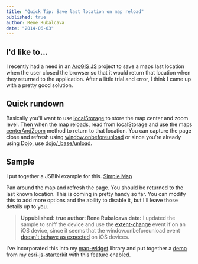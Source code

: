 ```yaml
---
title: "Quick Tip: Save last location on map reload"
published: true
author: Rene Rubalcava
date: "2014-06-03"
---
```


## I'd like to...

I recently had a need in an [ArcGIS JS](https://developers.arcgis.com/javascript/) project to save a maps last location when the user closed the browser so that it would return that location when they returned to the application. After a little trial and error, I think I came up with a pretty good solution.

## Quick rundown

Basically you'll want to use [localStorage](https://developer.mozilla.org/en-US/docs/Web/Guide/API/DOM/Storage) to store the map center and zoom level. Then when the map reloads, read from localStorage and use the maps [centerAndZoom](https://developers.arcgis.com/javascript/jsapi/map-amd.html#centerandzoom) method to return to that location. You can capture the page close and refresh using [window.onbeforeunload](https://developer.mozilla.org/en-US/docs/Web/API/Window.onbeforeunload) or since you're already using Dojo, use [dojo/_base/unload](http://dojotoolkit.org/reference-guide/1.9/dojo/_base/unload.html).

## Sample

I put together a JSBIN example for this. [Simple Map](http://jsbin.com/vexib/2/embed?js,output)


Pan around the map and refresh the page. You should be returned to the last known location. This is coming in pretty handy so far. You can modify this to add more options and the ability to disable it, but I'll leave those details up to you.

> **Uppublished: true
author: Rene Rubalcava
date:** I updated the sample to sniff the device and use the [extent-change](https://developers.arcgis.com/javascript/jsapi/map-amd.html#event-extent-change) event if on an iOS device, since it seems that the window.onbeforeunload event [doesn't behave as expected](http://stackoverflow.com/questions/3239834/window-onbeforeunload-not-working-on-the-ipad) on iOS devices.

I've incorporated this into my [map-widget](https://github.com/odoe/esri-map-widget) library and put together a [demo](http://www.odoe.net/thelab/js/esrijs/) from my [esri-js-starterkit](https://github.com/odoe/esri-js-starterkit) with this feature enabled.
